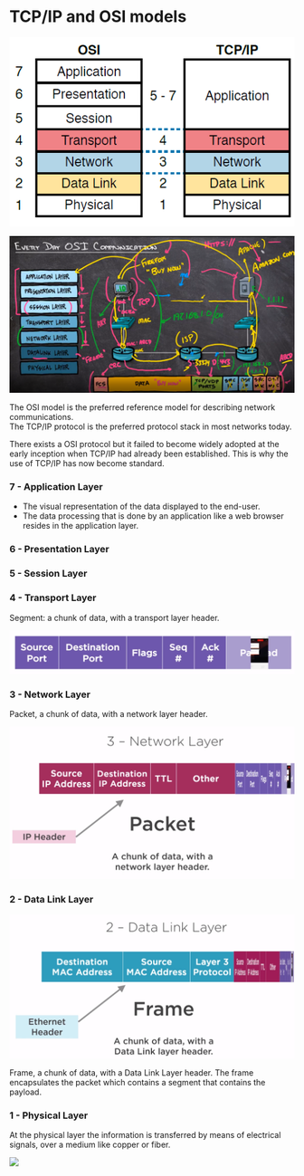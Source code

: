 # TCP/IP and OSI models

![](../.gitbook/assets/image%20%288%29.png)

![](../.gitbook/assets/image%20%289%29.png)

The OSI model is the preferred reference model for describing network communications.  
The TCP/IP protocol is the preferred protocol stack in most networks today.

There exists a OSI protocol but it failed to become widely adopted at the early inception when TCP/IP had already been established. This is why the use of TCP/IP has now become standard.



### 7 - Application Layer

* The visual representation of the data displayed to the end-user.
* The data processing that is done by an application like a web browser resides in the application layer.

### 6 - Presentation Layer

### 5 - Session Layer

### 4 - Transport Layer

Segment: a chunk of data, with a transport layer header.

![TCP Segment Header](../.gitbook/assets/image%20%2811%29.png)

### 3 - Network Layer

Packet, a chunk of data, with a network layer header.

![](../.gitbook/assets/image%20%2812%29.png)

### 2 - Data Link Layer

![](../.gitbook/assets/image%20%2810%29.png)

Frame, a chunk of data, with a Data Link Layer header. The frame encapsulates the packet which contains a segment that contains the payload.

### 1 - Physical Layer

At the physical layer the information is transferred by means of electrical signals, over a medium like copper or fiber.

![](../.gitbook/assets/2020-08-02_13-20-07.gif)





